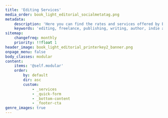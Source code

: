 ```yaml
---
title: 'Editing Services'
media_order: book_light_editorial_socialmetatag.png
metadata:
    description: 'Here you can find the rates and services offered by Book Light Editorial, a freelance editing company that does developmental editing and copyediting for your manuscript. These services can help you polish your manuscript!'
    keywords: 'editing, freelance, publishing, writing, author, indie author, editor, self-publishing, developmental editing, copyediting, manuscript, services'
sitemap:
    changefreq: monthly
    priority: !!float 1
header_image: book_light_editorial_printerkey2_banner.png
onpage_menu: false
body_classes: modular
content:
    items: '@self.modular'
    order:
        by: default
        dir: asc
        custom:
            - _services
            - _quick-form
            - _bottom-content
            - _footer-cta
genre_images: true
---
```


